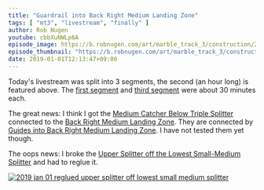 ```yaml
---
title: "Guardrail into Back Right Medium Landing Zone"
tags: [ "mt3", "livestream", "finally" ]
author: Rob Nugen
youtube: cbbXuNWLp6A
episode_image: https://b.robnugen.com/art/marble_track_3/construction/2019/2019_Jan_01_after_glue_2ecots2.jpg
episode_thumbnail: "https://b.robnugen.com/art/marble_track_3/construction/2019/thumbs/2019_Jan_01_after_glue_2ecots2.jpg"
date: 2019-01-01T12:13:47+09:00
---
```


Today's livestream was split into 3 segments, <!-- given that today is the
first day after New Year's eve celebrations last night. --> the second
(an hour long) is featured above.  The [first segment](https://www.youtube.com/watch?v=X_bCbcVJRaY) and [third
segment](https://www.youtube.com/watch?v=2-o5PIPV5O4) were about 30 minutes each.

The great news: I think I got the [Medium Catcher Below Triple Splitter](/parts/medium-catcher-below-triple-splitter/)
connected to the [Back Right Medium Landing Zone](/parts/back_right_medium_landing_zone/).  They are connected by [Guides into Back Right Medium Landing Zone](/parts/guides-into-back-right-medium-landing-zone/). I have not tested them yet though.

The oops news: I broke the [Upper Splitter off the Lowest Small-Medium Splitter](/parts/upper_splitter_off_the_lowest_small-medium_splitter/) and
had to reglue it.

[![2019 jan 01 reglued upper splitter off lowest small medium splitter](//b.robnugen.com/art/marble_track_3/track/parts/2019/thumbs/2019_jan_01_reglued_upper_splitter_off_lowest_small_medium_splitter.jpg)](//b.robnugen.com/art/marble_track_3/track/parts/2019/2019_jan_01_reglued_upper_splitter_off_lowest_small_medium_splitter.jpg)
